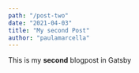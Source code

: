 ```yaml
---
path: "/post-two"
date: "2021-04-03"
title: "My second Post"
author: "paulamarcella"
---
```


This is my **second** blogpost in Gatsby
